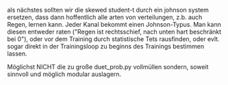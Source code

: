 als nächstes sollten wir die skewed student-t durch ein johnson system ersetzen, dass dann hoffentlich alle arten von verteilungen, z.b. auch Regen, lernen kann. 
Jeder Kanal bekommt einen Johnson-Typus. Man kann diesen entweder raten ("Regen ist rechtsschief, nach unten hart beschränkt bei 0"), oder vor dem Training durch statistische Tets rausfinden, oder evlt. sogar direkt in der Trainingsloop zu beginns des Trainings bestimmen lassen.

Möglichst NICHT die zu große duet_prob.py vollmüllen sondern, soweit sinnvoll und möglich modular auslagern.


